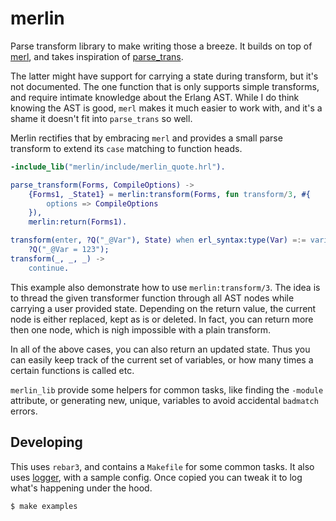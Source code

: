 # merlin

Parse transform library to make writing those a breeze. It builds on top of
[merl](https://erlang.org/doc/man/merl.html), and takes inspiration of
[parse_trans](https://github.com/uwiger/parse_trans/).

The latter might have support for carrying a state during transform, but it's
not documented. The one function that is only supports simple transforms, and
require intimate knowledge about the Erlang AST. While I do think knowing the
AST is good, `merl` makes it much easier to work with, and it's a shame it
doesn't fit into `parse_trans` so well.

Merlin rectifies that by embracing `merl` and provides a small parse
transform to extend its `case` matching to function heads.

```erlang
-include_lib("merlin/include/merlin_quote.hrl").

parse_transform(Forms, CompileOptions) ->
    {Forms1, _State1} = merlin:transform(Forms, fun transform/3, #{
        options => CompileOptions
    }),
    merlin:return(Forms1).

transform(enter, ?Q("_@Var"), State) when erl_syntax:type(Var) =:= variable ->
    ?Q("_@Var = 123");
transform(_, _, _) ->
    continue.
```

This example also demonstrate how to use `merlin:transform/3`. The idea is to
thread the given transformer function through all AST nodes while carrying a
user provided state. Depending on the return value, the current node is
either replaced, kept as is or deleted. In fact, you can return more then one
node, which is nigh impossible with a plain transform.

In all of the above cases, you can also return an updated state. Thus you can
easily keep track of the current set of variables, or how many times a
certain functions is called etc.

`merlin_lib` provide some helpers for common tasks, like finding the
`-module` attribute, or generating new, unique, variables to avoid accidental
`badmatch` errors.

## Developing

This uses `rebar3`, and contains a `Makefile` for some common tasks. It also
uses [logger](https://erlang.org/doc/man/logger.html), with a sample config.
Once copied you can tweak it to log what's happening under the hood.

```console
$ make examples
```
